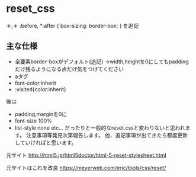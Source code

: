 # reset_css
＊,＊ :before, *:after {
box-sizing: border-box;
}
を追記

## 主な仕様
- 全要素border-boxがデフォルト(追記)
    →width,heightを0にしてもpaddingだけ残るようになる点だけ気をつけてください
- aタグ
 - font-color:inherit
 - :visited{color:inherit}


後は
- padding,marginを0に
- font-size 100%
- list-style none
etc...
だったりと一般的なreset.cssと変わりないと思われます。
注意事項等発見次第報告します。
他、追記事項が出てきたら都度更新していければと思います。

元サイト
http://html5.jp/html5doctor/html-5-reset-stylesheet.html

元サイトはこれを改良
https://meyerweb.com/eric/tools/css/reset/
